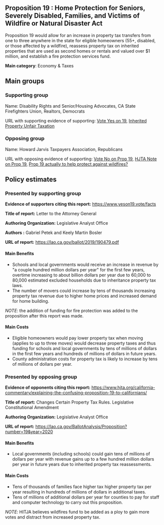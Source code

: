 ## Proposition 19 : Home Protection for Seniors, Severely Disabled, Families, and Victims of Wildfire or Natural Disaster Act


Proposition 19 would allow for an increase in property tax transfers from one to three anywhere in the state for eligible homeowners (55+, disabled, or those affected by a wildfire), reassess property tax on inherited properties that are used as second homes or rentals and valued over $1 million, and establish a fire protection services fund.


**Main category**: Economy & Taxes


## Main groups  

### Supporting group
Name: Disability Rights and Senior/Housing Advocates, CA State Firefighters Union, Realtors, Democrats

URL with supporting evidence of supporting: [Vote Yes on 19](https://www.sandiegouniontribune.com/opinion/editorials/story/2020-09-24/yes-on-prop-19-property-tax-portability), [Inherited Property Unfair Taxation](https://www.latimes.com/politics/la-pol-ca-california-property-taxes-elites-201808-htmlstory.html)

### Opposing group
Name: Howard Jarvis Taxpayers Association, Republicans

URL with opposing evidence of supporting: [Vote No on Prop 19](https://www.latimes.com/opinion/story/2020-09-17/vote-no-on-proposition-19), [HJTA Note on Prop 19](https://www.hjta.org/california-commentary/explaining-the-confusing-proposition-19-to-californians/), [Prop 19 actually to help protect against wildfires?](https://sanfrancisco.cbslocal.com/2020/09/16/prop-19-debate-funding-for-fighting-wildfires-or-attack-on-prop-13-tax-protections/)

## Policy estimates

### Presented by supporting group
**Evidence of supporters citing this report:** https://www.yeson19.vote/facts

**Title of report:** Letter to the Attorney General

**Authoring Organization:** Legislative Analyst Office

**Authors :** Gabriel Petek and Keely Martin Bosler

**URL of report:** https://lao.ca.gov/ballot/2019/190479.pdf

#### Main Benefits
- Schools and local governments would receive an increase in revenue by "a couple hundred million dollars per year" for the first few years, overtime increasing to about billion dollars per year due to 60,000 to 80,000 estimated excluded households due to inheritance property tax laws.
- The number of movers could increase by tens of thousands increasing property tax revenue due to higher home prices and increased demand for home building.


*NOTE*: the addition of funding for fire protection was added to the proposition after this report was made.

#### Main Costs
- Eligible homeowners would pay lower property tax when moving  (applies to up to three moves) would decrease property taxes and thus funding for schools and local governments by tens of millions of dollars in the first few years and hundreds of millions of dollars in future years.
- County administration costs for property tax is likely to  increase by tens of millions of dollars per year.


### Presented by opposing group
**Evidence of opponents citing this report:** https://www.hjta.org/california-commentary/explaining-the-confusing-proposition-19-to-californians/

**Title of report:** Changes Certain Property Tax Rules. Legislative Constitutional Amendment

**Authoring Organization:** Legislative Analyst Office

**URL of report:** https://lao.ca.gov/BallotAnalysis/Proposition?number=19&year=2020

#### Main Benefits
- Local governments (including schools) could gain tens of millions of dollars per year with revenue gains up to a few hundred million dollars per year in future years due to inherited property tax reassessments.


#### Main Costs
- Tens of thousands of families face higher tax higher property tax per year resulting in hundreds of millions of dollars in additional taxes.
- Tens of millions of additional dollars per year for counties to pay for staff and computer technology to carry out this proposition.  

*NOTE*: HITJA believes wildfires fund to be added as a ploy to gain more votes and distract from increased property tax.

<!-- Later
## Perceptions of credibility  

### Of own policy estimates

#### Supporters  

#### Opponents

### Of policy estimates from the other side

#### Supporters  

#### Opponents
-->
